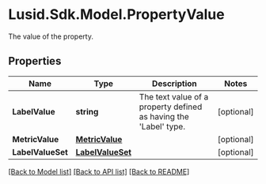 # Lusid.Sdk.Model.PropertyValue
The value of the property.

## Properties

Name | Type | Description | Notes
------------ | ------------- | ------------- | -------------
**LabelValue** | **string** | The text value of a property defined as having the &#39;Label&#39; type. | [optional] 
**MetricValue** | [**MetricValue**](MetricValue.md) |  | [optional] 
**LabelValueSet** | [**LabelValueSet**](LabelValueSet.md) |  | [optional] 

[[Back to Model list]](../README.md#documentation-for-models) [[Back to API list]](../README.md#documentation-for-api-endpoints) [[Back to README]](../README.md)

